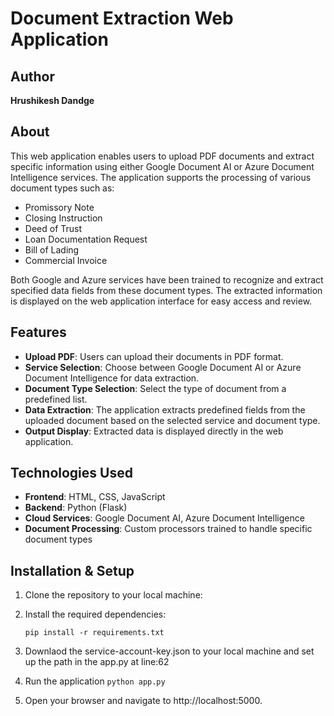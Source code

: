 # Document Extraction Web Application

## Author
**Hrushikesh Dandge**

## About

This web application enables users to upload PDF documents and extract specific information using either Google Document AI or Azure Document Intelligence services. The application supports the processing of various document types such as:

- Promissory Note
- Closing Instruction
- Deed of Trust
- Loan Documentation Request
- Bill of Lading
- Commercial Invoice

Both Google and Azure services have been trained to recognize and extract specified data fields from these document types. The extracted information is displayed on the web application interface for easy access and review.

## Features

- **Upload PDF**: Users can upload their documents in PDF format.
- **Service Selection**: Choose between Google Document AI or Azure Document Intelligence for data extraction.
- **Document Type Selection**: Select the type of document from a predefined list.
- **Data Extraction**: The application extracts predefined fields from the uploaded document based on the selected service and document type.
- **Output Display**: Extracted data is displayed directly in the web application.

## Technologies Used

- **Frontend**: HTML, CSS, JavaScript
- **Backend**: Python (Flask)
- **Cloud Services**: Google Document AI, Azure Document Intelligence
- **Document Processing**: Custom processors trained to handle specific document types

## Installation & Setup

1. Clone the repository to your local machine:
2. Install the required dependencies:
   
   `pip install -r requirements.txt`
3. Downlaod the service-account-key.json to your local machine and set up the path in the app.py at line:62
4. Run the application
   `python app.py`
5. Open your browser and navigate to http://localhost:5000.

   

